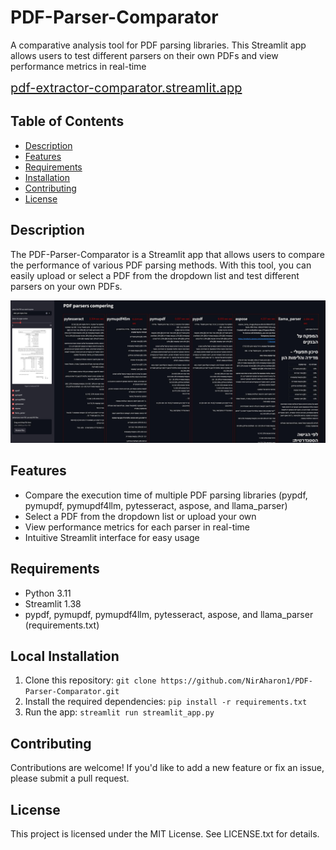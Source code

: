 **PDF-Parser-Comparator**
=========================

A comparative analysis tool for PDF parsing libraries. This Streamlit app allows users to test different parsers on their own PDFs and view performance metrics in real-time

<span style="font-size: 20px;">[pdf-extractor-comparator.streamlit.app](https://pdf-extractor-comparator.streamlit.app/)</span>


Table of Contents
-----------------

* [Description](#description)
* [Features](#features)
* [Requirements](#requirements)
* [Installation](#installation)
* [Contributing](#contributing)
* [License](#license)

**Description**
---------------

The PDF-Parser-Comparator is a Streamlit app that allows users to compare the performance of various PDF parsing
methods. With this tool, you can easily upload or select a PDF from the dropdown list and test different parsers
on your own PDFs.

[![](./PDF_Parser_Comparator_app_screenshot.jpg)](https://pdf-extractor-comparator.streamlit.app/)

**Features**
------------

* Compare the execution time of multiple PDF parsing libraries (pypdf, pymupdf, pymupdf4llm, pytesseract, aspose,
and llama_parser)
* Select a PDF from the dropdown list or upload your own
* View performance metrics for each parser in real-time
* Intuitive Streamlit interface for easy usage


**Requirements**
----------------

* Python 3.11
* Streamlit 1.38
* pypdf, pymupdf, pymupdf4llm, pytesseract, aspose, and llama_parser (requirements.txt)

**Local Installation**
---------------

1. Clone this repository: `git clone https://github.com/NirAharon1/PDF-Parser-Comparator.git`
2. Install the required dependencies: `pip install -r requirements.txt`
3. Run the app: `streamlit run streamlit_app.py`

**Contributing**
---------------

 Contributions are welcome! If you'd like to add a new feature or fix an issue, please submit a pull request.

**License**
-----------

This project is licensed under the MIT License. See LICENSE.txt for details.